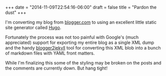 +++
date = "2014-11-09T22:54:16-06:00"
draft = false
title = "Pardon the dust"
+++

I'm converting my blog from [blogger.com](www.blogger.com) to using an 
excellent little static site generator called [Hugo](http://gohugo.io/).  

Fortunately the process was not too painful with Google's (much appreciated) 
support for exporting my entire blog as a single XML dump and the handy 
[blogger2jekyll](https://github.com/coolaj86/blogger2jekyll) tool for 
converting this XML blob into a bunch of markdown files with YAML front 
matters.

While I'm finalizing this some of the styling may be broken on the posts and 
the comments are currently down. But hang tight!


